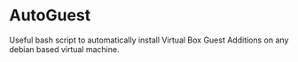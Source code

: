 # AutoGuest
Useful bash script to automatically install Virtual Box Guest Additions on any debian based virtual machine.
